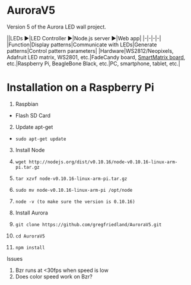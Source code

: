 AuroraV5
===========

Version 5 of the Aurora LED wall project.

||LEDs ▶︎|LED Controller ▶︎|Node.js server ▶︎|Web app|
|-|-|-|-|
|Function|Display patterns|Communicate with LEDs|Generate patterns|Control pattern parameters|
|Hardware|WS2812/Neopixels, Adafruit LED matrix, WS2801, etc.|FadeCandy board, [SmartMatrix board](https://www.adafruit.com/products/1902), etc.|Raspberry Pi, BeagleBone Black, etc.|PC, smartphone, tablet, etc.|

# Installation on a Raspberry Pi

1. Raspbian
 * Flash SD Card

2. Update apt-get
  * `sudo apt-get update`

3. Install Node
  1. `wget http://nodejs.org/dist/v0.10.16/node-v0.10.16-linux-arm-pi.tar.gz`
  2. `tar xzvf node-v0.10.16-linux-arm-pi.tar.gz`
  3. `sudo mv node-v0.10.16-linux-arm-pi /opt/node`
  4. `node -v (to make sure the version is 0.10.16)`

4. Install Aurora
  1. `git clone https://github.com/gregfriedland/AuroraV5.git`
  2. `cd AuroraV5`
  3. `npm install`


Issues
1. Bzr runs at <30fps when speed is low
2. Does color speed work on Bzr?